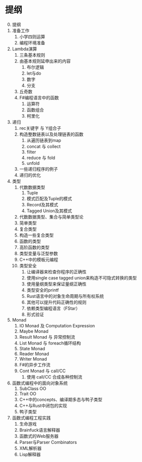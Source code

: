 # 提纲

0. 提纲
1. 准备工作
   1. 小学四则运算
   2. 编程环境准备
2. Lambda演算
   1. 三条基本规则
   2. 由基本规则延申出来的内容
      1. 布尔逻辑
      2. let与do
      3. 数字
      4. 分支
   3. 丘奇数
   4. F#编程语言中的函数
      1. 运算符
      2. 函数组合
      3. 柯里化
3. 递归
   1. rec关键字 与 Y组合子
   2. 构造整数链表以及处理链表的函数
      1. 从遍历链表到map
      2. concat 与 collect
      3. filter
      4. reduce 与 fold
      5. unfold
   3. 一些递归程序的例子
   4. 递归的优化
4. 类型
   1. 代数数据类型
      1. Tuple
      2. 模式匹配及Tuple的模式
      3. Record及其模式
      4. Tagged Union及其模式
   2. 代数数据类型、集合与简单类型论
   3. 简单类型
   4. 复合类型
   5. 构造一些复合类型
   6. 函数的类型
   7. 高阶函数的类型
   8. 类型变量与泛型参数
   9. C++中的模板元编程
   10. 类型安全
       1. 让编译器来检查你程序的正确性
       2. 使用single case tagged union来构造不可隐式转换的类型
       3. 使用量纲类型来保证量纲正确性
       4. 类型安全的printf
       5. Rust语言中的对象生命周期与所有权系统
       6. 其他可以提升代码正确性的规则
       7. 依赖类型编程语言（FStar）
       8. 形式验证
5. Monad
   1. IO Monad 及 Computation Expression
   2. Maybe Monad
   3. Result Monad 与 异常控制流
   4. List Monad 与 foreach循环结构
   5. State Monad
   6. Reader Monad
   7. Writer Monad
   8. F#的异步工作流
   9. Cont Monad 与 call/CC
      1. 使用 call/CC 合成各种控制流
6. 函数式编程中的面向对象系统
    1. SubClass OO
    2. Trait OO
    3. C++中的concepts、编译期多态与鸭子类型
    4. C++与Rust中闭包的实现
    5. 鸭子类型
7.  函数式编程工程实践
    1. 生命游戏
    2. Brainfuck语言解释器
    3. 函数式的Web服务器
    4. Parser与Parser Combinators
    5. XML解析器
    6. Lisp解释器 

